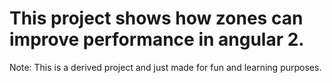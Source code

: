 # This project shows how zones can improve performance in angular 2. 
 Note: This is a derived project and just made for fun and learning purposes.
